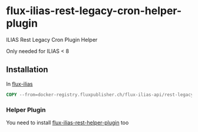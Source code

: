 # flux-ilias-rest-legacy-cron-helper-plugin

ILIAS Rest Legacy Cron Plugin Helper

Only needed for ILIAS < 8

## Installation

In [flux-ilias](https://github.com/fluxapps/flux-ilias)

```dockerfile
COPY --from=docker-registry.fluxpublisher.ch/flux-ilias-api/rest-legacy-cron-helper-plugin:latest /flux-ilias-rest-legacy-cron-helper-plugin "$ILIAS_WEB_DIR/Customizing/global/plugins/Services/Cron/CronHook/flux_ilias_rest_leg_cron_helper_plugin"
```

### Helper Plugin

You need to install [flux-ilias-rest-helper-plugin](https://github.com/flux-eco/flux-ilias-rest-helper-plugin) too
